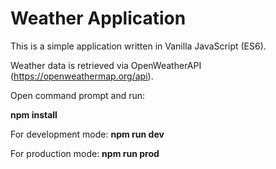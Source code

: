 # Weather Application
This is a simple application written in Vanilla JavaScript (ES6). 

Weather data is retrieved via OpenWeatherAPI (https://openweathermap.org/api). 

Open command prompt and run:

**npm install**

For development mode: **npm run dev**

For production mode: **npm run prod**
